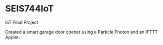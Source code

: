 # SEIS744IoT
IoT Final Project 

Created a smart garage door opener using a Particle Photon and an IFTTT Applet. 
